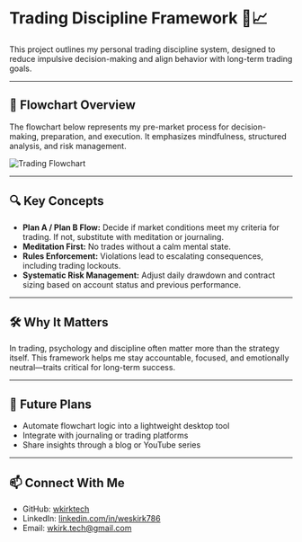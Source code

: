 
# Trading Discipline Framework 🧠📈

This project outlines my personal trading discipline system, designed to reduce impulsive decision-making and align behavior with long-term trading goals.

---

## 🧭 Flowchart Overview

The flowchart below represents my pre-market process for decision-making, preparation, and execution. It emphasizes mindfulness, structured analysis, and risk management.

![Trading Flowchart](./assets/trading-flowchart.png)

---

## 🔍 Key Concepts

- **Plan A / Plan B Flow:** Decide if market conditions meet my criteria for trading. If not, substitute with meditation or journaling.
- **Meditation First:** No trades without a calm mental state.
- **Rules Enforcement:** Violations lead to escalating consequences, including trading lockouts.
- **Systematic Risk Management:** Adjust daily drawdown and contract sizing based on account status and previous performance.

---

## 🛠️ Why It Matters

In trading, psychology and discipline often matter more than the strategy itself. This framework helps me stay accountable, focused, and emotionally neutral—traits critical for long-term success.

---

## 🚀 Future Plans

- Automate flowchart logic into a lightweight desktop tool
- Integrate with journaling or trading platforms
- Share insights through a blog or YouTube series

---

## 📫 Connect With Me

- GitHub: [wkirktech](https://github.com/wkirktech)
- LinkedIn: [linkedin.com/in/weskirk786](https://www.linkedin.com/in/weskirk786)
- Email: wkirk.tech@gmail.com
